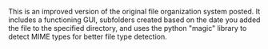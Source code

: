 This is an improved version of the original file organization system posted. It includes a functioning GUI, subfolders created based on the date you added the file to the specified directory, and uses the python "magic" library to detect MIME types for better file type detection.
